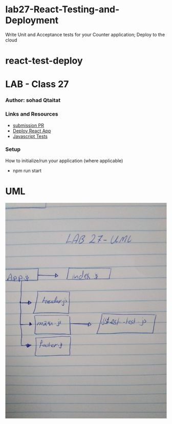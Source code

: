 # lab27-React-Testing-and-Deployment
Write Unit and Acceptance tests for your Counter application; Deploy to the cloud


# react-test-deploy

# LAB - Class 27

### Author: sohad Qtaitat

### Links and Resources

- [submission PR](https://github.com/401-advanced-javascript-sohad/lab27-React-Testing-and-Deployment/pull/1)
- [Deploy React App](https://401-advanced-javascript-sohad.github.io/lab27-React-Testing-and-Deployment/https://401-advanced-javascript-sohad.github.io/lab27-React-Testing-and-Deployment/)
- [Javascript Tests](https://github.com/401-advanced-javascript-sohad/lab27-React-Testing-and-Deployment/runs/466977058?check_suite_focus=true)

### Setup
How to initialize/run your application (where applicable)
* npm run start

# UML

![](./lab27.jpg)
